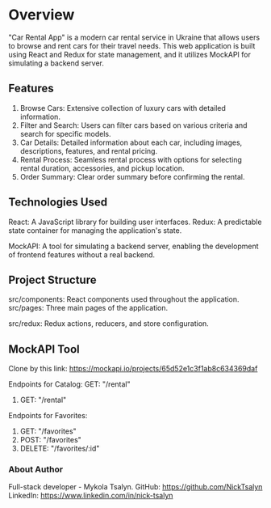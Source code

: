# Overview

"Car Rental App" is a modern car rental service in Ukraine that allows users to browse and rent cars for their travel needs. This web application is built using React and Redux for state management, and it utilizes MockAPI for simulating a backend server.

## Features

1. Browse Cars: Extensive collection of luxury cars with detailed information.
2. Filter and Search: Users can filter cars based on various criteria and search for specific models.
3. Car Details: Detailed information about each car, including images, descriptions, features, and rental pricing.
4. Rental Process: Seamless rental process with options for selecting rental duration, accessories, and pickup location.
5. Order Summary: Clear order summary before confirming the rental.


## Technologies Used

React: A JavaScript library for building user interfaces.
Redux: A predictable state container for managing the application's state.

MockAPI: A tool for simulating a backend server, enabling the development of frontend features without a real backend.

## Project Structure

src/components: React components used throughout the application.
src/pages: Three main pages of the application.

src/redux: Redux actions, reducers, and store configuration.

## MockAPI Tool

Clone by this link: https://mockapi.io/projects/65d52e1c3f1ab8c634369daf

Endpoints for Catalog: GET: "/rental"

1. GET: "/rental"

Endpoints for Favorites:

1. GET: "/favorites"
2. POST: "/favorites"
3. DELETE: "/favorites/:id"

### About Author
Full-stack developer - Mykola Tsalyn. GitHub: https://github.com/NickTsalyn LinkedIn: https://www.linkedin.com/in/nick-tsalyn
